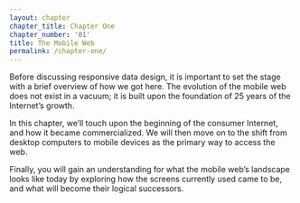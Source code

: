 ```yaml
---
layout: chapter
chapter_title: Chapter One
chapter_number: '01'
title: The Mobile Web
permalink: /chapter-one/
---
```


Before discussing responsive data design, it is important to set the stage with a brief overview of how we got here. The evolution of the mobile web does not exist in a vacuum; it is built upon the foundation of 25 years of the Internet’s growth.

In this chapter, we’ll touch upon the beginning of the consumer Internet, and how it became commercialized. We will then move on to the shift from desktop computers to mobile devices as the primary way to access the web. 

Finally, you will gain an understanding for what the mobile web’s landscape looks like today by exploring how the screens currently used came to be, and what will become their logical successors.
